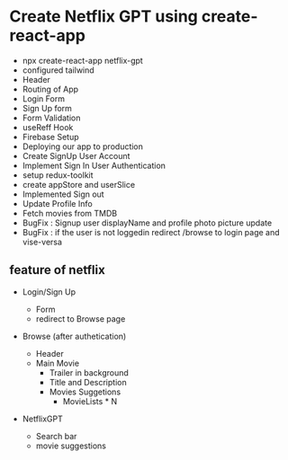# Create Netflix GPT using create-react-app

- npx create-react-app netflix-gpt
- configured tailwind
- Header
- Routing of App
- Login Form
- Sign Up form
- Form Validation
- useReff Hook
- Firebase Setup
- Deploying our app to production
- Create SignUp User Account
- Implement Sign In User Authentication
- setup redux-toolkit
- create appStore and userSlice
- Implemented Sign out
- Update Profile Info
- Fetch movies from TMDB
- BugFix : Signup user displayName and profile photo picture update
- BugFix : if the user is not loggedin redirect /browse to login page and vise-versa

## feature of netflix

- Login/Sign Up

  - Form
  - redirect to Browse page

- Browse (after authetication)

  - Header
  - Main Movie
    - Trailer in background
    - Title and Description
    - Movies Suggetions
      - MovieLists \* N

- NetflixGPT
  - Search bar
  - movie suggestions
